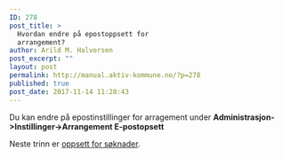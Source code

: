 ```yaml
---
ID: 278
post_title: >
  Hvordan endre på epostoppsett for
  arrangement?
author: Arild M. Halvorsen
post_excerpt: ""
layout: post
permalink: http://manual.aktiv-kommune.no/?p=278
published: true
post_date: 2017-11-14 11:28:43
---
```

Du kan endre på epostinstillinger for arragement under **Administrasjon->Instillinger->Arrangement E-postopsett**

Neste trinn er [oppsett for søknader](#).
